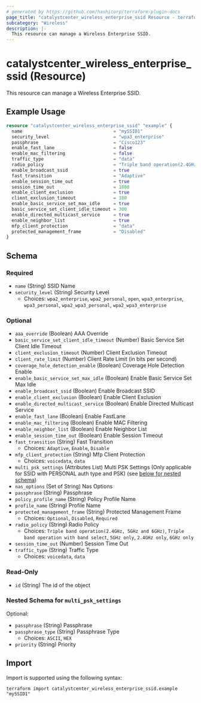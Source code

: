 ```yaml
---
# generated by https://github.com/hashicorp/terraform-plugin-docs
page_title: "catalystcenter_wireless_enterprise_ssid Resource - terraform-provider-catalystcenter"
subcategory: "Wireless"
description: |-
  This resource can manage a Wireless Enterprise SSID.
---
```


# catalystcenter_wireless_enterprise_ssid (Resource)

This resource can manage a Wireless Enterprise SSID.

## Example Usage

```terraform
resource "catalystcenter_wireless_enterprise_ssid" "example" {
  name                                  = "mySSID1"
  security_level                        = "wpa3_enterprise"
  passphrase                            = "Cisco123"
  enable_fast_lane                      = false
  enable_mac_filtering                  = false
  traffic_type                          = "data"
  radio_policy                          = "Triple band operation(2.4GHz, 5GHz and 6GHz)"
  enable_broadcast_ssid                 = true
  fast_transition                       = "Adaptive"
  enable_session_time_out               = true
  session_time_out                      = 1800
  enable_client_exclusion               = true
  client_exclusion_timeout              = 180
  enable_basic_service_set_max_idle     = true
  basic_service_set_client_idle_timeout = 300
  enable_directed_multicast_service     = true
  enable_neighbor_list                  = true
  mfp_client_protection                 = "data"
  protected_management_frame            = "Disabled"
}
```

<!-- schema generated by tfplugindocs -->
## Schema

### Required

- `name` (String) SSID Name
- `security_level` (String) Security Level
  - Choices: `wpa2_enterprise`, `wpa2_personal`, `open`, `wpa3_enterprise`, `wpa3_personal`, `wpa2_wpa3_personal`, `wpa2_wpa3_enterprise`

### Optional

- `aaa_override` (Boolean) AAA Override
- `basic_service_set_client_idle_timeout` (Number) Basic Service Set Client Idle Timeout
- `client_exclusion_timeout` (Number) Client Exclusion Timeout
- `client_rate_limit` (Number) Client Rate Limit (in bits per second)
- `coverage_hole_detection_enable` (Boolean) Coverage Hole Detection Enable
- `enable_basic_service_set_max_idle` (Boolean) Enable Basic Service Set Max Idle
- `enable_broadcast_ssid` (Boolean) Enable Broadcast SSID
- `enable_client_exclusion` (Boolean) Enable Client Exclusion
- `enable_directed_multicast_service` (Boolean) Enable Directed Multicast Service
- `enable_fast_lane` (Boolean) Enable FastLane
- `enable_mac_filtering` (Boolean) Enable MAC Filtering
- `enable_neighbor_list` (Boolean) Enable Neighbor List
- `enable_session_time_out` (Boolean) Enable Session Timeout
- `fast_transition` (String) Fast Transition
  - Choices: `Adaptive`, `Enable`, `Disable`
- `mfp_client_protection` (String) Mfp Client Protection
  - Choices: `voicedata`, `data`
- `multi_psk_settings` (Attributes List) Multi PSK Settings (Only applicable for SSID with PERSONAL auth type and PSK) (see [below for nested schema](#nestedatt--multi_psk_settings))
- `nas_options` (Set of String) Nas Options
- `passphrase` (String) Passphrase
- `policy_profile_name` (String) Policy Profile Name
- `profile_name` (String) Profile Name
- `protected_management_frame` (String) Protected Management Frame
  - Choices: `Optional`, `Disabled`, `Required`
- `radio_policy` (String) Radio Policy
  - Choices: `Triple band operation(2.4GHz, 5GHz and 6GHz)`, `Triple band operation with band select`, `5GHz only`, `2.4GHz only`, `6GHz only`
- `session_time_out` (Number) Session Time Out
- `traffic_type` (String) Traffic Type
  - Choices: `voicedata`, `data`

### Read-Only

- `id` (String) The id of the object

<a id="nestedatt--multi_psk_settings"></a>
### Nested Schema for `multi_psk_settings`

Optional:

- `passphrase` (String) Passphrase
- `passphrase_type` (String) Passphrase Type
  - Choices: `ASCII`, `HEX`
- `priority` (String) Priority

## Import

Import is supported using the following syntax:

```shell
terraform import catalystcenter_wireless_enterprise_ssid.example "mySSID1"
```

